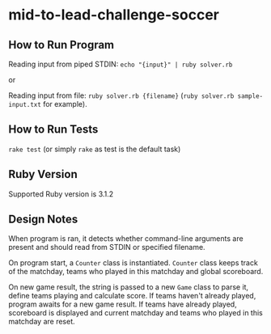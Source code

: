 # mid-to-lead-challenge-soccer

## How to Run Program

Reading input from piped STDIN:
`echo "{input}" | ruby solver.rb`

or

Reading input from file:
`ruby solver.rb {filename}` (`ruby solver.rb sample-input.txt` for example).

## How to Run Tests

`rake test` (or simply `rake` as test is the default task)

## Ruby Version

Supported Ruby version is 3.1.2

## Design Notes

When program is ran, it detects whether command-line arguments are present and should read from STDIN or specified filename.

On program start, a `Counter` class is instantiated.
`Counter` class keeps track of the matchday, teams who played in this matchday and global scoreboard.

On new game result, the string is passed to a new `Game` class to parse it, define teams playing and calculate score.
If teams haven't already played, program awaits for a new game result.
If teams have already played, scoreboard is displayed and current matchday and teams who played in this matchday are reset.
